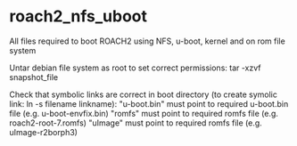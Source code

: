 roach2_nfs_uboot
================

All files required to boot ROACH2 using NFS, u-boot, kernel and on rom file system

Untar debian file system as root to set correct permissions:
tar -xzvf snapshot_file

Check that symbolic links are correct in boot directory (to create symolic link: ln -s filename linkname):
"u-boot.bin" must point to required u-boot.bin file (e.g. u-boot-envfix.bin)
"romfs" must point to required romfs file (e.g. roach2-root-7.romfs)
"uImage" must point to required romfs file (e.g. uImage-r2borph3)